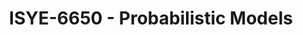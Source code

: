 ---
layout: course
title: ISYE-6650 - Probabilistic Models
aliases: 
course_id: ISYE-6650
permalink: /ISYE-6650/
avg_difficulty: 2.00
avg_rating: 4.00
avg_workload: 5.00
---